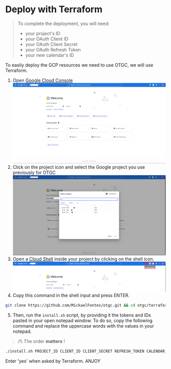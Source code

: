 # Deploy with Terraform

> To complete the deployment, you will need:
>
> * your project's ID
> * your OAuth Client ID
> * your OAuth Client Secret
> * your OAuth Refresh Token
> * your new calendar's ID

To easily deploy the GCP resources we need to use OTGC, we will use Terraform.

1. Open [Google Cloud Console](https://console.cloud.google.com/)
![Cloud Console](2022-09-11-14-51-52.png)
2. Click on the project icon and select the Google project you use previously for OTGC
![Select project](2022-09-11-14-52-30.png)
3. Open a [Cloud Shell](https://console.cloud.google.com/home/dashboard?cloudshell=true) inside your project by clicking on the shell icon.
![Shell icon](2022-09-11-14-53-32.png)
4. Copy this command in the shell input and press ENTER.

```bash
git clone https://github.com/MickaelFontes/otgc.git && cd otgc/terraform && chmod +x install.sh
```

5. Then, run the `install.sh` script, by providing it the tokens and IDs pasted in your open notepad window.
To do so, copy the following command and replace the uppercase words with the values in your notepad.

> /!\ The order **matters** !

```bash
./install.sh PROJECT_ID CLIENT_ID CLIENT_SECRET REFRESH_TOKEN CALENDAR_ID ONBAORD_USERNAME ONBOARD_PASSWORD
```

Enter 'yes' when asked by Terraform.
ANJOY
